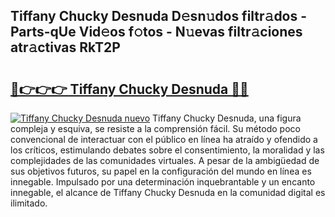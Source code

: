 ## Tiffany Chucky Desnuda D𝚎sn𝚞dos filtr𝚊dos - Parts-qUe Vid𝚎os f𝚘tos - N𝚞evas filtr𝚊ciones atr𝚊ctivas RkT2P

# <h2><a href="http://mb0ue4.tromn.icu/?c=Tiffany+Chucky+Desnuda">🔗👉👉👉 Tiffany Chucky Desnuda 🔗🔗</a></h2>

[![Tiffany Chucky Desnuda nuevo](https://i.imgur.com/pEAQMta.gif)](http://mb0ue4.tromn.icu/?c=Tiffany+Chucky+Desnuda)
Tiffany Chucky Desnuda, una figura compleja y esquiva, se resiste a la comprensión fácil. Su método poco convencional de interactuar con el público en línea ha atraído y ofendido a los críticos, estimulando debates sobre el consentimiento, la moralidad y las complejidades de las comunidades virtuales. A pesar de la ambigüedad de sus objetivos futuros, su papel en la configuración del mundo en línea es innegable. Impulsado por una determinación inquebrantable y un encanto innegable, el alcance de Tiffany Chucky Desnuda en la comunidad digital es ilimitado.
